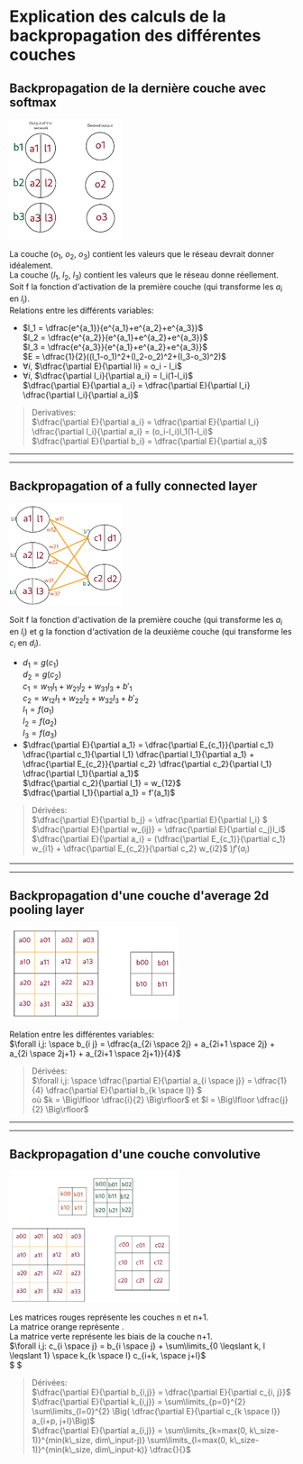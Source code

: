 # Explication des calculs de la backpropagation des différentes couches

## Backpropagation de la dernière couche avec softmax

<img src="last_layer.png" width="200">

La couche ($o_1$, $o_2$, $o_3$) contient les valeurs que le réseau devrait donner idéalement.  
La couche ($l_1$, $l_2$, $l_3$) contient les valeurs que le réseau donne réellement.  
Soit f la fonction d'activation de la première couche (qui transforme les $a_i$ en $l_i$).  
Relations entre les différents variables:
- $l_1 = \dfrac{e^{a_1}}{e^{a_1}+e^{a_2}+e^{a_3}}$  
$l_2 = \dfrac{e^{a_2}}{e^{a_1}+e^{a_2}+e^{a_3}}$  
$l_3 = \dfrac{e^{a_3}}{e^{a_1}+e^{a_2}+e^{a_3}}$  
$E = \dfrac{1}{2}((l_1-o_1)^2+(l_2-o_2)^2+(l_3-o_3)^2)$
- $\forall i$, $\dfrac{\partial E}{\partial li} = o_i - l_i$  
- $\forall i$, $\dfrac{\partial l_i}{\partial a_i} = l_i(1-l_i)$  
$\dfrac{\partial E}{\partial a_i} = \dfrac{\partial E}{\partial l_i} \dfrac{\partial l_i}{\partial a_i}$  

> Derivatives:  
$\dfrac{\partial E}{\partial a_i} = \dfrac{\partial E}{\partial l_i} \dfrac{\partial l_i}{\partial a_i} = (o_i-l_i)l_1(1-l_i)$  
$\dfrac{\partial E}{\partial b_i} = \dfrac{\partial E}{\partial a_i}$

---
---

## Backpropagation of a fully connected layer

<img src="fully_connected.png" width="200">

Soit f la fonction d'activation de la première couche (qui transforme les $a_i$ en $l_i$) et g la fonction d'activation de la deuxième couche (qui transforme les $c_i$ en $d_i$).
- $d_1 =g(c_1)$  
$d_2 = g(c_2)$  
$c_1 = w_{11}l_1 + w_{21}l_2 + w_{31}l_3 + b'_1$  
$c_2 = w_{12}l_1 + w_{22}l_2 + w_{32}l_3 + b'_2$  
$l_1 = f(a_1)$  
$l_2 = f(a_2)$  
$l_3 = f(a_3)$  
- $\dfrac{\partial E}{\partial a_1} = \dfrac{\partial E_{c_1}}{\partial c_1} \dfrac{\partial c_1}{\partial l_1} \dfrac{\partial l_1}{\partial a_1} + \dfrac{\partial E_{c_2}}{\partial c_2} \dfrac{\partial c_2}{\partial l_1} \dfrac{\partial l_1}{\partial a_1}$  
$\dfrac{\partial c_2}{\partial l_1} = w_{12}$  
$\dfrac{\partial l_1}{\partial a_1} = f'(a_1)$  

> Dérivées:  
$\dfrac{\partial E}{\partial b_j} = \dfrac{\partial E}{\partial l_i} $  
$\dfrac{\partial E}{\partial w_{ij}} = \dfrac{\partial E}{\partial c_j}l_i$  
$\dfrac{\partial E}{\partial a_i} = (\dfrac{\partial E_{c_1}}{\partial c_1} w_{i1} + \dfrac{\partial E_{c_2}}{\partial c_2} w_{i2}$   )$f'(a_i)$  

---
---

## Backpropagation d'une couche d'average 2d pooling layer

<img src="2d_pooling_layer.png" width="300"> 

Relation entre les différentes variables:  
$\forall i,j: \space b_{i j} = \dfrac{a_{2i \space 2j} + a_{2i+1 \space 2j} + a_{2i \space 2j+1} + a_{2i+1 \space 2j+1}}{4}$

> Dérivées:  
$\forall i,j: \space \dfrac{\partial E}{\partial a_{i \space j}} = \dfrac{1}{4} \dfrac{\partial E}{\partial b_{k \space l}} $  
où $k = \Big\lfloor \dfrac{i}{2} \Big\rfloor$ et $l = \Big\lfloor \dfrac{j}{2} \Big\rfloor$

---
---

## Backpropagation d'une couche convolutive

<img src="convolution_layer.png" width="300">

Les matrices rouges représente les couches n  et n+1.  
La matrice orange représente .  
La matrice verte représente les biais de la couche n+1.  
$\forall i,j: c_{i \space j} = b_{i \space j} + \sum\limits_{0 \leqslant k, l \leqslant 1} \space k_{k \space l} c_{i+k, \space j+l}$  
$ $  

> Dérivées:  
$\dfrac{\partial E}{\partial b_{i,j}} = \dfrac{\partial E}{\partial c_{i, j}}$  
$\dfrac{\partial E}{\partial k_{i,j}} = \sum\limits_{p=0}^{2} \sum\limits_{l=0}^{2} \Big( \dfrac{\partial E}{\partial c_{k \space l}} a_{i+p, j+l}\Big)$  
$\dfrac{\partial E}{\partial a_{i,j}} = \sum\limits_{k=max(0, k\_size-1)}^{min(k\_size, dim\_input-j)} \sum\limits_{l=max(0, k\_size-1)}^{min(k\_size, dim\_input-k)} \dfrac{}{}$  
